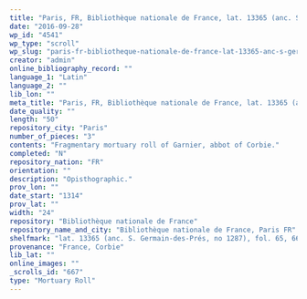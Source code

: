 ```yaml
---
title: "Paris, FR, Bibliothèque nationale de France, lat. 13365 (anc. S. Germain-des-Prés, no 1287), fol. 65, 66, 67"
date: "2016-09-28"
wp_id: "4541"
wp_type: "scroll"
wp_slug: "paris-fr-bibliotheque-nationale-de-france-lat-13365-anc-s-germain-des-pres-no-1287-fol-65-66-67"
creator: "admin"
online_bibliography_record: ""
language_1: "Latin"
language_2: ""
lib_lon: ""
meta_title: "Paris, FR, Bibliothèque nationale de France, lat. 13365 (anc. S. Germain-des-Prés, no 1287), fol. 65, 66, 67"
date_quality: ""
length: "50"
repository_city: "Paris"
number_of_pieces: "3"
contents: "Fragmentary mortuary roll of Garnier, abbot of Corbie."
completed: "N"
repository_nation: "FR"
orientation: ""
description: "Opisthographic."
prov_lon: ""
date_start: "1314"
prov_lat: ""
width: "24"
repository: "Bibliothèque nationale de France"
repository_name_and_city: "Bibliothèque nationale de France, Paris FR"
shelfmark: "lat. 13365 (anc. S. Germain-des-Prés, no 1287), fol. 65, 66, 67"
provenance: "France, Corbie"
lib_lat: ""
online_images: ""
_scrolls_id: "667"
type: "Mortuary Roll"
---
```



